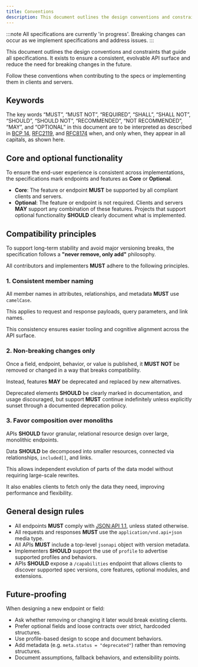 ```yaml
---
title: Conventions
description: This document outlines the design conventions and constraints that guide all specifications.
---
```


:::note
All specifications are currently 'in progress'.
Breaking changes can occur as we implement specifications and address issues.
:::

This document outlines the design conventions and constraints that guide all specifications.
It exists to ensure a consistent, evolvable API surface and reduce the need for breaking changes in the future.

Follow these conventions when contributing to the specs or implementing them in clients and servers.

## Keywords

The key words “MUST”, “MUST NOT”, “REQUIRED”, “SHALL”, “SHALL NOT”, “SHOULD”, “SHOULD NOT”, “RECOMMENDED”, “NOT RECOMMENDED”, “MAY”, and “OPTIONAL” in this document are to be interpreted as described in [BCP 14](https://tools.ietf.org/html/bcp14), [RFC2119](https://www.rfc-editor.org/rfc/rfc2119.html), and [RFC8174](https://www.rfc-editor.org/rfc/rfc8174.html) when, and only when, they appear in all capitals, as shown here.

## Core and optional functionality

To ensure the end-user experience is consistent across implementations, the specifications mark endpoints and features as **Core** or **Optional**.

- **Core**: The feature or endpoint **MUST** be supported by all compliant clients and servers.
- **Optional**: The feature or endpoint is not required.
  Clients and servers **MAY** support any combination of these features.
  Projects that support optional functionality **SHOULD** clearly document what is implemented.

## Compatibility principles

To support long-term stability and avoid major versioning breaks, the specification follows a **"never remove, only add"** philosophy.

All contributors and implementers **MUST** adhere to the following principles.

### 1. Consistent member naming

All member names in attributes, relationships, and metadata **MUST** use `camelCase`.

This applies to request and response payloads, query parameters, and link names.

This consistency ensures easier tooling and cognitive alignment across the API surface.

### 2. Non-breaking changes only

Once a field, endpoint, behavior, or value is published, it **MUST NOT** be removed or changed in a way that breaks compatibility.

Instead, features **MAY** be deprecated and replaced by new alternatives.

Deprecated elements **SHOULD** be clearly marked in documentation, and usage discouraged, but support **MUST** continue indefinitely unless explicitly sunset through a documented deprecation policy.

### 3. Favor composition over monoliths

APIs **SHOULD** favor granular, relational resource design over large, monolithic endpoints.

Data **SHOULD** be decomposed into smaller resources, connected via relationships, `included[]`, and links.

This allows independent evolution of parts of the data model without requiring large-scale rewrites.

It also enables clients to fetch only the data they need, improving performance and flexibility.

## General design rules

- All endpoints **MUST** comply with [JSON:API 1.1](https://jsonapi.org/format/1.1/), unless stated otherwise.
- All requests and responses **MUST** use the `application/vnd.api+json` media type.
- All APIs **MUST** include a top-level `jsonapi` object with version metadata.
- Implementers **SHOULD** support the use of `profile` to advertise supported profiles and behaviors.
- APIs **SHOULD** expose a `/capabilities` endpoint that allows clients to discover supported spec versions, core features, optional modules, and extensions.

## Future-proofing

When designing a new endpoint or field:

- Ask whether removing or changing it later would break existing clients.
- Prefer optional fields and loose contracts over strict, hardcoded structures.
- Use profile-based design to scope and document behaviors.
- Add metadata (e.g. `meta.status = "deprecated"`) rather than removing structures.
- Document assumptions, fallback behaviors, and extensibility points.


